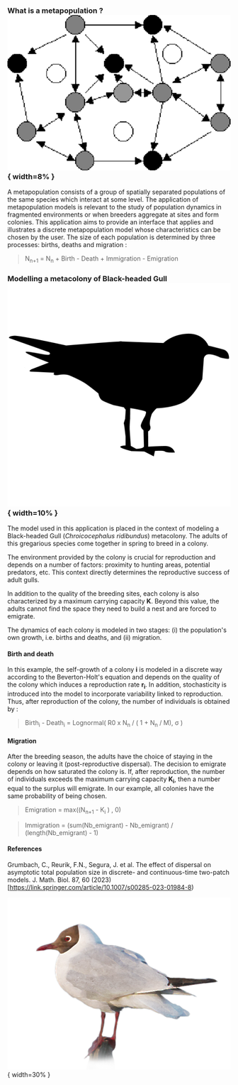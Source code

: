 
### What is a metapopulation ?        		   ![](images/metapopulation.png){ width=8% } 

A metapopulation consists of a group of spatially separated populations of the same species which interact at some level. The application of metapopulation models is relevant to the study of population dynamics in fragmented environments or when breeders aggregate at sites and form colonies. This application aims to provide an interface that applies and illustrates a discrete metapopulation model whose characteristics can be chosen by the user.
The size of each population is determined by three processes: births, deaths and migration :

>   N<sub>n+1</sub> = N<sub>n</sub>  + Birth - Death + Immigration - Emigration 

### Modelling a metacolony of Black-headed Gull   ![](images/silouette.png){ width=10% } 

The model used in this application is placed in the context of modeling a Black-headed Gull (*Chroicocephalus ridibundus*) metacolony. The adults of this gregarious species come together in spring to breed in a colony. 



The environment provided by the colony is crucial for reproduction and depends on a number of factors: proximity to hunting areas, potential predators, etc. This context directly determines the reproductive success of adult gulls.  

In addition to the quality of the breeding sites, each colony is also characterized by a maximum carrying capacity **K**. Beyond this value, the adults cannot find the space they need to build a nest and are forced to emigrate. 

The dynamics of each colony is modeled in two stages: (i) the population's own growth, i.e. births and deaths, and (ii) migration.

#### Birth and death
In this example, the self-growth of a colony **i** is modeled in a discrete way according to the Beverton-Holt's equation and depends on the quality of the colony which induces a reproduction rate **r<sub>i</sub>**. In addition, stochasticity is introduced into the model to incorporate variability linked to reproduction. Thus, after reproduction of the colony, the number of individuals is obtained by : 

> Birth<sub>i</sub> - Death<sub>i</sub> = Lognormal( R0 x  N<sub>n</sub> / ( 1 +  N<sub>n</sub> / M), σ )


#### Migration
After the breeding season, the adults have the choice of staying in the colony or leaving it (post-reproductive dispersal).  The decision to emigrate depends on how saturated the colony is. If, after reproduction, the number of individuals exceeds the maximum carrying capacity **K<sub>i</sub>**, then a number equal to the surplus will emigrate.  In our example, all colonies have the same probability of being chosen.

> Emigration = max((N<sub>n+1</sub> -  K<sub>i</sub> )  , 0) 

> Immigration = (sum(Nb_emigrant) - Nb_emigrant) / (length(Nb_emigrant) - 1)

#### References
Grumbach, C., Reurik, F.N., Segura, J. et al. The effect of dispersal on asymptotic total population size in discrete- and continuous-time two-patch models. J. Math. Biol. 87, 60 (2023)  [https://link.springer.com/article/10.1007/s00285-023-01984-8)

![](images/mouette_rieuse.png){ width=30% }



